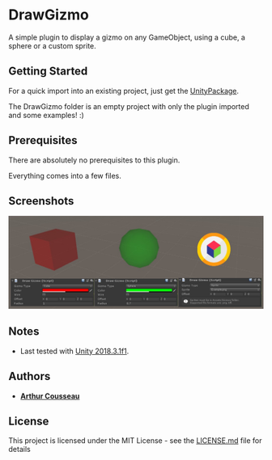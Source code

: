 # DrawGizmo

A simple plugin to display a gizmo on any GameObject, using a cube, a sphere or a custom sprite.

## Getting Started

For a quick import into an existing project, just get the [UnityPackage](DrawGizmoPackage.unitypackage).

The DrawGizmo folder is an empty project with only the plugin imported and some examples! :)

## Prerequisites

There are absolutely no prerequisites to this plugin.

Everything comes into a few files.

## Screenshots

![Demo Scene](Screenshots/Example.PNG)

## Notes

* Last tested with [Unity 2018.3.1f1](https://unity3d.com/unity/whats-new/2018.3.1).

## Authors

* **[Arthur Cousseau](https://www.linkedin.com/in/arthurcousseau/)**

## License

This project is licensed under the MIT License - see the [LICENSE.md](LICENSE.md) file for details